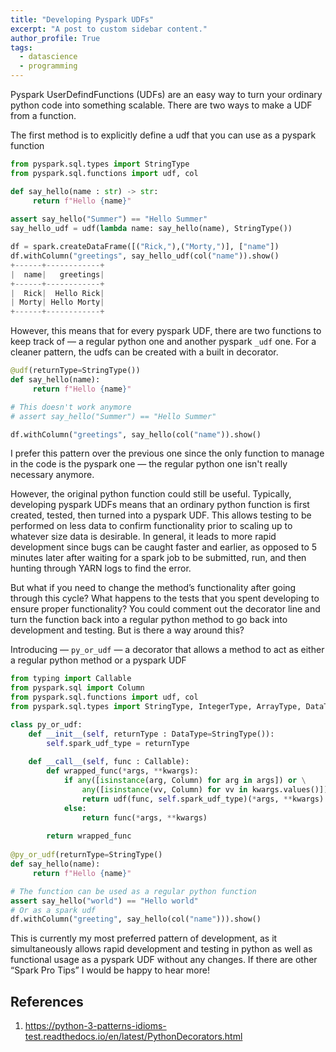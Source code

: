 ```yaml
---
title: "Developing Pyspark UDFs"
excerpt: "A post to custom sidebar content."
author_profile: True
tags:
  - datascience
  - programming
---
```


Pyspark UserDefindFunctions (UDFs) are an easy way to turn your ordinary python code into something scalable. There are two ways to make a UDF from a function.

The first method is to explicitly define a udf that you can use as a pyspark function

```python
from pyspark.sql.types import StringType
from pyspark.sql.functions import udf, col

def say_hello(name : str) -> str:
     return f"Hello {name}"
     
assert say_hello("Summer") == "Hello Summer"
say_hello_udf = udf(lambda name: say_hello(name), StringType())

df = spark.createDataFrame([("Rick,"),("Morty,")], ["name"])
df.withColumn("greetings", say_hello_udf(col("name")).show()
+------+------------+
|  name|   greetings|
+------+------------+
|  Rick|  Hello Rick|
| Morty| Hello Morty|
+------+------------+
```

However, this means that for every pyspark UDF, there are two functions to keep track of — a regular python one and another pyspark `_udf` one. For a cleaner pattern, the udfs can be created with a built in decorator.

```python
@udf(returnType=StringType())
def say_hello(name):
     return f"Hello {name}"

# This doesn't work anymore
# assert say_hello("Summer") == "Hello Summer"

df.withColumn("greetings", say_hello(col("name")).show()
```

I prefer this pattern over the previous one since the only function to manage in the code is the pyspark one — the regular python one isn't really necessary anymore.

However, the original python function could still be useful. Typically, developing pyspark UDFs means that an ordinary python function is first created, tested, then turned into a pyspark UDF. This allows testing to be performed on less data to confirm functionality prior to scaling up to whatever size data is desirable. In general, it leads to more rapid development since bugs can be caught faster and earlier, as opposed to 5 minutes later after waiting for a spark job to be submitted, run, and then hunting through YARN logs to find the error.

But what if you need to change the method’s functionality after going through this cycle? What happens to the tests that you spent developing to ensure proper functionality? You could comment out the decorator line and turn the function back into a regular python method to go back into development and testing. But is there a way around this?

Introducing — `py_or_udf` — a decorator that allows a method to act as either a regular python method or a pyspark UDF

```python
from typing import Callable
from pyspark.sql import Column
from pyspark.sql.functions import udf, col
from pyspark.sql.types import StringType, IntegerType, ArrayType, DataType

class py_or_udf:
    def __init__(self, returnType : DataType=StringType()):
        self.spark_udf_type = returnType
        
    def __call__(self, func : Callable):
        def wrapped_func(*args, **kwargs):
            if any([isinstance(arg, Column) for arg in args]) or \
                any([isinstance(vv, Column) for vv in kwargs.values()]):
                return udf(func, self.spark_udf_type)(*args, **kwargs)
            else:
                return func(*args, **kwargs)
            
        return wrapped_func
        
@py_or_udf(returnType=StringType()
def say_hello(name):
     return f"Hello {name}"

# The function can be used as a regular python function
assert say_hello("world") == "Hello world" 
# Or as a spark udf
df.withColumn("greeting", say_hello(col("name"))).show() 
```

This is currently my most preferred pattern of development, as it simultaneously allows rapid development and testing in python as well as functional usage as a pyspark UDF without any changes. If there are other “Spark Pro Tips” I would be happy to hear more!

## References

1. https://python-3-patterns-idioms-test.readthedocs.io/en/latest/PythonDecorators.html